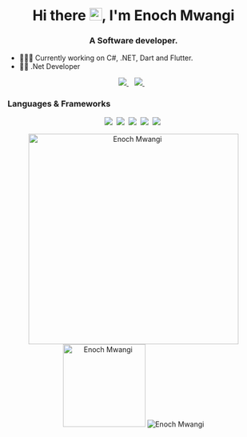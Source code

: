 <h1 align="center">Hi there <img src="https://media.giphy.com/media/hvRJCLFzcasrR4ia7z/giphy.gif" width="25px">, I'm Enoch Mwangi</h1>

<h3 align="center">A Software developer.</h3>

- 👨🏾‍💻 Currently working on C#, .NET, Dart and Flutter.
- ✌🏾 .Net Developer
  
<p align="center">
 <a href="https://twitter.com/enoch_mwangi">
    <img src="https://img.shields.io/badge/Twitter-1DA1F2?style=for-the-badge&logo=twitter&logoColor=white" />
  </a>&nbsp;&nbsp;
 <a href="https://www.linkedin.com/in/enochmwangi/">
    <img src="https://img.shields.io/badge/linkedin-%230077B5.svg?&style=for-the-badge&logo=linkedin&logoColor=white" />
  </a>&nbsp;&nbsp;
 </p>

### Languages & Frameworks

 <p align="center">
   <img  src="https://img.shields.io/badge/c%23-%23239120.svg?style=for-the-badge&logo=c-sharp&logoColor=white">&nbsp;
   <img  src="https://img.shields.io/badge/.NET-5C2D91?style=for-the-badge&logo=.net&logoColor=white">&nbsp;
   <img src="https://img.shields.io/badge/blazor-%235C2D91.svg?style=for-the-badge&logo=blazor&logoColor=white">&nbsp;
   <img  src="https://img.shields.io/badge/Flutter-%2302569B.svg?style=for-the-badge&logo=Flutter&logoColor=white">&nbsp;
   <img  src="https://img.shields.io/badge/dart-%230175C2.svg?style=for-the-badge&logo=dart&logoColor=white">&nbsp;
</p>

<p align="center">
    <img src="https://github-readme-stats.vercel.app/api?username=IamEnoch&count_private=true&show_icons=true&theme=dark" alt="Enoch Mwangi" width="420"/>
    <img src="https://github-readme-stats.vercel.app/api/top-langs/?username=IamEnoch&hide=html&langs_count=8&layout=compact&theme=dark" alt="Enoch Mwangi" height="165" />
  <img src="https://github-readme-stats.vercel.app/api/wakatime?username=Bifrost&theme=dark&hide_border=true&langs_count=8&show_icons=true" alt="Enoch Mwangi"/>
 </p>
